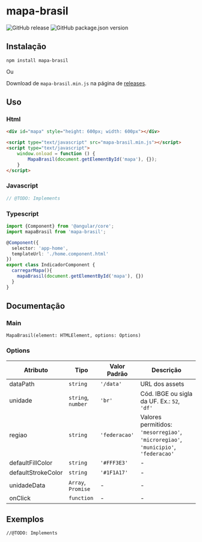 # mapa-brasil
![GitHub release](https://img.shields.io/github/release/clagomess/mapa-brasil)
![GitHub package.json version](https://img.shields.io/github/package-json/v/clagomess/mapa-brasil)

## Instalação
```
npm install mapa-brasil
```

Ou

Download de `mapa-brasil.min.js` na página de [releases](https://github.com/clagomess/mapa-brasil/releases/latest).

## Uso
### Html
```html
<div id="mapa" style="height: 600px; width: 600px"></div>

<script type="text/javascript" src="mapa-brasil.min.js"></script>
<script type="text/javascript">
    window.onload = function () {
        MapaBrasil(document.getElementById('mapa'), {});
    }
</script>
```

### Javascript
```javascript
// @TODO: Implements
```

### Typescript
```typescript
import {Component} from '@angular/core';
import mapaBrasil from 'mapa-brasil';

@Component({
  selector: 'app-home',
  templateUrl: './home.component.html'
})
export class IndicadorComponent {
  carregarMapa(){
    mapaBrasil(document.getElementById('mapa'), {})
  }
}
```


## Documentação
### Main
`MapaBrasil(element: HTMLElement, options: Options)`

### Options
Atributo | Tipo | Valor Padrão | Descrição
-------- | ---- | ------------ | ---------------
dataPath | `string` | `'/data'` | URL dos assets
unidade | `string`, `number` | `'br'` | Cód. IBGE ou sigla da UF. Ex.: `52`, `'df'`
regiao | `string` | `'federacao'` | Valores permitidos:  `'mesorregiao'`, `'microregiao'`, `'municipio'`, `'federacao'`
defaultFillColor | `string` | `'#FFF3E3'` | -
defaultStrokeColor | `string` | `'#1F1A17'` | -
unidadeData | `Array`, `Promise` | - | -
onClick | `function` | - | -

## Exemplos

```
//@TODO: Implements
```
